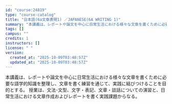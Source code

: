 ```yaml
---
id: "course:24819"
type: "course-catalog"
title: "日本語(6a文章表現1) ／JAPANESE(6A WRITING 1)"
summary: "本講義は、レポートや論文を中心に日常生活における様々な文章を書くために必要な語学的知識を整理し、文章を書く練習を通じて、実践に結びつけることを目的とする。 授業は、文法･文型、文字・表記、文章・談話についての演習と、日常生活における文章作成…"
tags: []
campus: ""
credits: 1
instructors: []
license: " "
version:
  created_at: "2025-10-09T03:48:57Z"
  updated_at: "2025-10-09T03:48:57Z"
---
```


本講義は、レポートや論文を中心に日常生活における様々な文章を書くために必要な語学的知識を整理し、文章を書く練習を通じて、実践に結びつけることを目的とする。 授業は、文法･文型、文字・表記、文章・談話についての演習と、日常生活における文章作成およびレポートを書く実践課題からなる。
